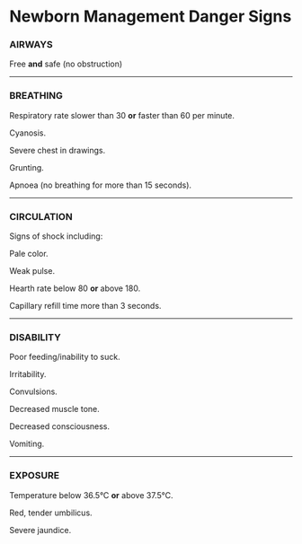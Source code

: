<!-- 
Generated from: 7279a2b.json
For: Frontend Course Presentation
Generated on: 2025-08-02 16:11:42
-->

# Newborn Management Danger Signs

###

### AIRWAYS

Free **and** safe (no obstruction)

---

### BREATHING

Respiratory rate slower than 30 **or** faster than 60 per minute.

Cyanosis.

Severe chest in drawings.

Grunting.

Apnoea (no breathing for more than 15 seconds).

---

### CIRCULATION

Signs of shock including:

Pale color.

Weak pulse.

Hearth rate below 80 **or** above 180.

Capillary refill time more than 3 seconds.

---

### DISABILITY

Poor feeding/inability to suck.

Irritability.

Convulsions.

Decreased muscle tone.

Decreased consciousness.

Vomiting.

---

### EXPOSURE

Temperature below 36.5°C **or** above 37.5°C.

Red, tender umbilicus.

Severe jaundice.